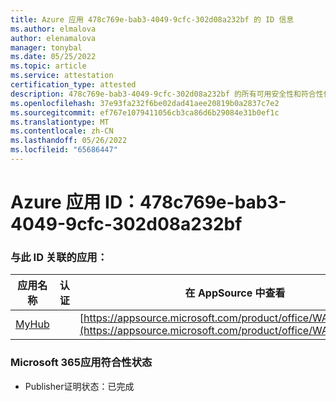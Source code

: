 ```yaml
---
title: Azure 应用 478c769e-bab3-4049-9cfc-302d08a232bf 的 ID 信息
ms.author: elmalova
author: elenamalova
manager: tonybal
ms.date: 05/25/2022
ms.topic: article
ms.service: attestation
certification_type: attested
description: 478c769e-bab3-4049-9cfc-302d08a232bf 的所有可用安全性和符合性信息。
ms.openlocfilehash: 37e93fa232f6be02dad41aee20819b0a2837c7e2
ms.sourcegitcommit: ef767e1079411056cb3ca86d6b29084e31b0ef1c
ms.translationtype: MT
ms.contentlocale: zh-CN
ms.lasthandoff: 05/26/2022
ms.locfileid: "65686447"
---
```

# <a name="azure-app-id-478c769e-bab3-4049-9cfc-302d08a232bf"></a>Azure 应用 ID：478c769e-bab3-4049-9cfc-302d08a232bf


### <a name="apps-associated-with-this-id"></a>与此 ID 关联的应用：
| **应用名称** | **认证** | **在 AppSource 中查看** |
|--------------|---------------|-----------------------|
| [MyHub](../forward/WA200000726.md) |  | [https://appsource.microsoft.com/product/office/WA200000726](https://appsource.microsoft.com/product/office/WA200000726) |

### <a name="microsoft-365-app-compliance-status"></a>Microsoft 365应用符合性状态
- Publisher证明状态：已完成
